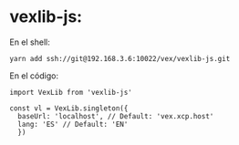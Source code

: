 vexlib-js:
====

En el shell:
```
yarn add ssh://git@192.168.3.6:10022/vex/vexlib-js.git
```

En el código:
```
import VexLib from 'vexlib-js'

const vl = VexLib.singleton({
  baseUrl: 'localhost', // Default: 'vex.xcp.host'
  lang: 'ES' // Default: 'EN'
  })
```

